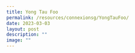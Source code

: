 ```yaml
---
title: Yong Tau Foo
permalink: /resources/connexionsg/YongTauFoo/
date: 2023-03-03
layout: post
description: ""
image: ""
---
```

